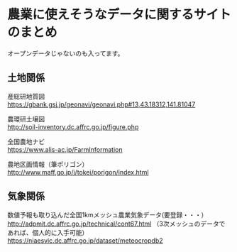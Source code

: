 # 農業に使えそうなデータに関するサイトのまとめ

オープンデータじゃないのも入ってます。

## 土地関係
産総研地質図  
https://gbank.gsj.jp/geonavi/geonavi.php#13,43.18312,141.81047

農環研土壌図  
http://soil-inventory.dc.affrc.go.jp/figure.php

全国農地ナビ  
https://www.alis-ac.jp/FarmInformation

農地区画情報（筆ポリゴン）  
http://www.maff.go.jp/j/tokei/porigon/index.html

## 気象関係
数値予報も取り込んだ全国1kmメッシュ農業気象データ(要登録・・・）  
http://adpmit.dc.affrc.go.jp/technical/cont67.html
（3次メッシュのデータであれば、個人的に入手可能）
https://niaesvic.dc.affrc.go.jp/dataset/meteocropdb2  
